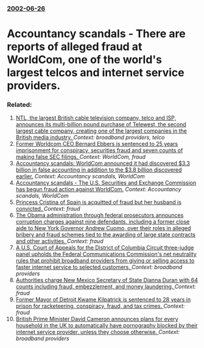### [2002-06-26](/news/2002/06/26/index.md)

#  Accountancy scandals - There are reports of alleged fraud at WorldCom, one of the world's largest telcos and internet service providers.




### Related:

1. [ NTL, the largest British cable television company, telco and ISP, announces its multi-billion pound purchase of Telewest, the second largest cable company, creating one of the largest companies in the British media industry. ](/news/2005/10/3/ntl-the-largest-british-cable-television-company-telco-and-isp-announces-its-multi-billion-pound-purchase-of-telewest-the-second-larges.md) _Context: broadband providers, telco_
2. [ Former Worldcom CEO Bernard Ebbers is sentenced to 25 years imprisonment for conspiracy, securities fraud and seven counts of making false SEC filings. ](/news/2005/07/13/former-worldcom-ceo-bernard-ebbers-is-sentenced-to-25-years-imprisonment-for-conspiracy-securities-fraud-and-seven-counts-of-making-false.md) _Context: WorldCom, fraud_
3. [ Accountancy scandals: WorldCom announced it had discovered $3.3 billion in false accounting in addition to the $3.8 billion discovered earlier.](/news/2002/08/8/accountancy-scandals-worldcom-announced-it-had-discovered-3-3-billion-in-false-accounting-in-addition-to-the-3-8-billion-discovered-earl.md) _Context: Accountancy scandals, WorldCom_
4. [ Accountancy scandals - The U.S. Securities and Exchange Commission has begun fraud action against WorldCom.](/news/2002/06/27/accountancy-scandals-a-the-u-s-securities-and-exchange-commission-has-begun-fraud-action-against-worldcom.md) _Context: Accountancy scandals, WorldCom_
5. [Princess Cristina of Spain is acquitted of fraud but her husband is convicted. ](/news/2017/02/17/princess-cristina-of-spain-is-acquitted-of-fraud-but-her-husband-is-convicted.md) _Context: fraud_
6. [The Obama administration through federal prosecutors announces corruption charges against nine defendants, including a former close aide to New York Governor Andrew Cuomo, over their roles in alleged bribery and fraud schemes tied to the awarding of large state contracts and other activities. ](/news/2016/09/22/the-obama-administration-through-federal-prosecutors-announces-corruption-charges-against-nine-defendants-including-a-former-close-aide-to.md) _Context: fraud_
7. [A U.S. Court of Appeals for the District of Columbia Circuit three-judge  panel upholds the Federal Communications Commission's net neutrality rules that prohibit broadband providers from giving or selling access to faster internet service to selected customers. ](/news/2016/06/14/a-u-s-court-of-appeals-for-the-district-of-columbia-circuit-three-judge-panel-upholds-the-federal-communications-commission-s-net-neutrali.md) _Context: broadband providers_
8. [Authorities charge New Mexico Secretary of State Dianna Duran with 64 counts including fraud, embezzlement, and money laundering. ](/news/2015/08/28/authorities-charge-new-mexico-secretary-of-state-dianna-duran-with-64-counts-including-fraud-embezzlement-and-money-laundering.md) _Context: fraud_
9. [Former Mayor of Detroit Kwame Kilpatrick is sentenced to 28 years in prison for racketeering, conspiracy, fraud, and tax crimes. ](/news/2013/10/10/former-mayor-of-detroit-kwame-kilpatrick-is-sentenced-to-28-years-in-prison-for-racketeering-conspiracy-fraud-and-tax-crimes.md) _Context: fraud_
10. [British Prime Minister David Cameron announces plans for every household in the UK to automatically have pornography blocked by their internet service provider, unless they choose otherwise. ](/news/2013/07/22/british-prime-minister-david-cameron-announces-plans-for-every-household-in-the-uk-to-automatically-have-pornography-blocked-by-their-intern.md) _Context: broadband providers_
